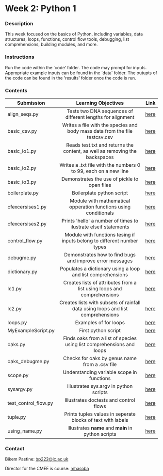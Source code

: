 # Week 2: Python 1

### Description
This week focused on the basics of Python, including variables, data structures, loops, functions, control flow tools, debugging, list comprehensions, building modules, and more.

### Instructions
Run the code within the 'code' folder. The code may prompt for inputs. Appropriate example inputs can be found in the 'data' folder. The outupts of the code can be found in the 'results' folder once the code is run. 

### Contents
| Submission  |      Learning Objectives      |  Link |
|----------|:-------------:|------:|
| align_seqs.py |  Tests two DNA sequences of different lengths for alignment | [here](https://github.com/bikempastine/CMEECourseWork/blob/main/week2/code/) |
| basic_csv.py |  Writes a file with the species and body mass data from the file testcsv.csv | [here](https://github.com/bikempastine/CMEECourseWork/blob/main/week2/code/) |
| basic_io1.py | Reads test.txt and returns the content, as well as removing the backspaces| [here](https://github.com/bikempastine/CMEECourseWork/blob/main/week2/code/) |
| basic_io2.py |  Writes a .txt file with the numbers 0 to 99, each on a new line | [here](https://github.com/bikempastine/CMEECourseWork/blob/main/week2/code/) |
| basic_io3.py | Demonstrates the use of pickle to open files | [here](https://github.com/bikempastine/CMEECourseWork/blob/main/week2/code/) |
| boilerplate.py | Boilerplate python script | [here](https://github.com/bikempastine/CMEECourseWork/blob/main/week2/code/) |
| cfexcersises1.py | Module with mathematical opperation functions using conditionals | [here](https://github.com/bikempastine/CMEECourseWork/blob/main/week2/code/) |
| cfexcersises2.py |  Prints 'hello' a number of times to ilustrate elseif statements | [here](https://github.com/bikempastine/CMEECourseWork/blob/main/week2/code/) |
| control_flow.py | Module with functions tesing if inputs belong to different number types | [here](https://github.com/bikempastine/CMEECourseWork/blob/main/week2/code/) |
| debugme.py |  Demonstrates how to find bugs and improve error messages | [here](https://github.com/bikempastine/CMEECourseWork/blob/main/week2/code/) |
| dictionary.py | Populates a dictionary using a loop and list comprehensions | [here](https://github.com/bikempastine/CMEECourseWork/blob/main/week2/code/) |
| lc1.py | Creates lists of attributes from a list using loops and comprehensions | [here](https://github.com/bikempastine/CMEECourseWork/blob/main/week2/code/) |
| lc2.py | Creates lists with subsets of rainfall data using loops and list comprehensions | [here](https://github.com/bikempastine/CMEECourseWork/blob/main/week2/code/) |
| loops.py | Examples of for loops | [here](https://github.com/bikempastine/CMEECourseWork/blob/main/week2/code/) |
| MyExampleScript.py | First python script | [here](https://github.com/bikempastine/CMEECourseWork/blob/main/week2/code/) |
| oaks.py | Finds oaks from a list of species using list comprehensions and loops | [here](https://github.com/bikempastine/CMEECourseWork/blob/main/week2/code/) |
| oaks_debugme.py |  Checks for oaks by genus name from a .csv file | [here](https://github.com/bikempastine/CMEECourseWork/blob/main/week2/code/) |
| scope.py | Understanding variable scope in functions | [here](https://github.com/bikempastine/CMEECourseWork/blob/main/week2/code/) |
| sysargv.py |  Illustrates sys.argv in python scripts | [here](https://github.com/bikempastine/CMEECourseWork/blob/main/week2/code/) |
| test_control_flow.py | Illustrates doctests and control flows | [here](https://github.com/bikempastine/CMEECourseWork/blob/main/week2/code/) |
| tuple.py | Prints tuples values in seperate blocks of text with labels | [here](https://github.com/bikempastine/CMEECourseWork/blob/main/week2/code/) |
| using_name.py | Illustrates __name__ and __main__ in python scripts | [here](https://github.com/bikempastine/CMEECourseWork/blob/main/week2/code/) |
### Contact
Bikem Pastine: bp222@ic.ac.uk

Director for the CMEE is course: [mhasoba](https://github.com/mhasoba/TheMulQuaBio)